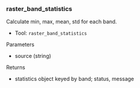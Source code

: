 ### raster_band_statistics

Calculate min, max, mean, std for each band.

- Tool: `raster_band_statistics`

Parameters

- source (string)

Returns

- statistics object keyed by band; status, message
